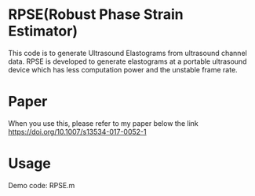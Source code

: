 # RPSE(Robust Phase Strain Estimator)
 This code is to generate Ultrasound Elastograms from ultrasound channel data.
 RPSE is developed to generate elastograms at a portable ultrasound device which has less computation power and the unstable frame rate.
  
# Paper
 When you use this, please refer to my paper below the link
 https://doi.org/10.1007/s13534-017-0052-1
 
 # Usage
Demo code: RPSE.m  

